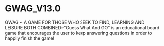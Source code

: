 # GWAG_V13.0
GWAG ~ A GAME FOR THOSE WHO SEEK TO FIND, LEARNING AND LEISURE BOTH COMBINED~"Guess What And GO" is an educational board game that encourages the user to keep answering questions in order to happily finish the game!
